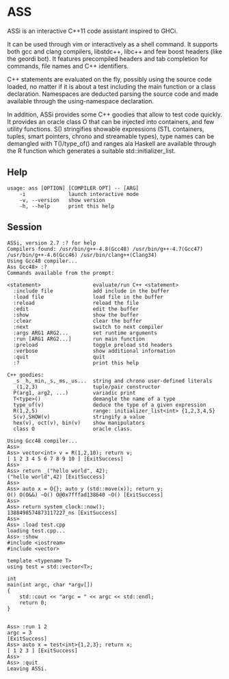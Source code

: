 ASS
===

ASSi is an interactive C++11 code assistant inspired to GHCi. 

It can be used through vim or interactively as a shell command. It supports both gcc and clang compilers, libstdc++, libc++ and few boost headers (like the geordi bot). 
It features precompiled headers and tab completion for commands, file names and C++ identifiers. 

C++ statements are evaluated on the fly, possibly using the source code loaded, no matter if it is about a test including the main function or a class declaration.
Namespaces are deducted parsing the source code and made available through the using-namespace declaration. 

In addition, ASSi provides some C++ goodies that allow to test code quickly. It provides an oracle class O that can be injected into containers, and few utility functions. 
S() stringifies showable expressions (STL containers, tuples, smart pointers, chrono and streamable types), type names can be demangled with T<type>()/type_of() and ranges ala Haskell 
are available through the R function which generates a suitable std::initializer_list.


Help
----

    usage: ass [OPTION] [COMPILER OPT] -- [ARG]
        -i              launch interactive mode
        -v, --version   show version
        -h, --help      print this help


Session
-------
  
    ASSi, version 2.7 :? for help
    Compilers found: /usr/bin/g++-4.8(Gcc48) /usr/bin/g++-4.7(Gcc47) /usr/bin/g++-4.6(Gcc46) /usr/bin/clang++(Clang34) 
    Using Gcc48 compiler...
    Ass Gcc48> :?
    Commands available from the prompt:
    
    <statement>                 evaluate/run C++ <statement>
      :include file             add include in the buffer
      :load file                load file in the buffer
      :reload                   reload the file
      :edit                     edit the buffer
      :show                     show the buffer
      :clear                    clear the buffer
      :next                     switch to next compiler
      :args ARG1 ARG2...        set runtime arguments
      :run [ARG1 ARG2...]       run main function
      :preload                  toggle preload std headers
      :verbose                  show additional information
      :quit                     quit
      :?                        print this help
    
    C++ goodies:
      _s _h,_min,_s,_ms,_us...  string and chrono user-defined literals
      _(1,2,3)                  tuple/pair constructor
      P(arg1, arg2, ...)        variadic print
      T<type>()                 demangle the name of a type
      type_of(v)                deduce the type of a given expression
      R(1,2,5)                  range: initializer_list<int> {1,2,3,4,5}
      S(v),SHOW(v)              stringify a value
      hex(v), oct(v), bin(v)    show manipulators
      class O                   oracle class.

    Using Gcc48 compiler...
    Ass>
    Ass> vector<int> v = R(1,2,10); return v;
    [ 1 2 3 4 5 6 7 8 9 10 ] [ExitSuccess]
    Ass> 
    Ass> return _("hello world", 42);
    ("hello world",42) [ExitSuccess]
    Ass> 
    Ass> auto x = O{}; auto y (std::move(x)); return y;
    O() O(O&&) ~O() O@0x7fffad138640 ~O() [ExitSuccess]
    Ass> 
    Ass> return system_clock::now();
    1388498574873117227_ns [ExitSuccess]
    Ass>
    Ass> :load test.cpp 
    loading test.cpp...
    Ass> :show 
    #include <iostream>
    #include <vector>
    
    template <typename T>
    using test = std::vector<T>;
    
    int
    main(int argc, char *argv[])
    {
        std::cout << "argc = " << argc << std::endl;
        return 0;
    }
    
    
    Ass> :run 1 2
    argc = 3
    [ExitSuccess]
    Ass> auto x = test<int>{1,2,3}; return x;
    [ 1 2 3 ] [ExitSuccess]
    Ass>
    Ass> :quit
    Leaving ASSi. 
